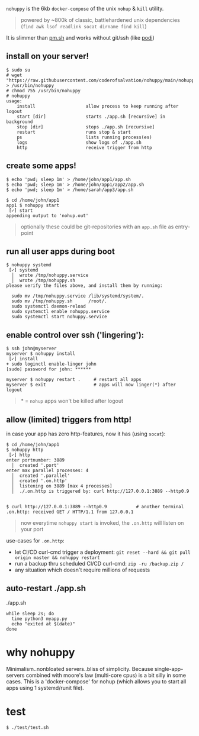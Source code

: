 `nohuppy` is the 6kb `docker-compose` of the unix `nohup` & `kill` utility.

> powered by ~800k of classic, battlehardened unix dependencies (`find awk lsof readlink socat dirname find kill`)

It is slimmer than [pm.sh](https://github.com/coderofsalvation/pm.sh) and works without git/ssh (like [podi](https://github.com/coderofsalvation/podi))

## install on your server!

```
$ sudo su
# wget "https://raw.githubusercontent.com/coderofsalvation/nohuppy/main/nohuppy" > /usr/bin/nohuppy
# chmod 755 /usr/bin/nohuppy
# nohuppy
usage: 
    install                   allow process to keep running after logout 
    start [dir]               starts ./app.sh [recursive] in background
    stop [dir]                stops ./app.sh [recursive]
    restart                   runs stop & start
    ps                        lists running process(es) 
    logs                      show logs of ./app.sh
    http                      receive trigger from http
```

## create some apps!

```
$ echo 'pwd; sleep 1m' > /home/john/app1/app.sh
$ echo 'pwd; sleep 1m' > /home/john/app1/app2/app.sh
$ echo 'pwd; sleep 1m' > /home/sarah/app3/app.sh

$ cd /home/john/app1
app1 $ nohuppy start
 [✓] start
appending output to 'nohup.out'
```

> optionally these could be git-repositories with an `app.sh` file as entry-point

## run all user apps during boot

```
$ nohuppy systemd
 [✓] systemd
  │  wrote /tmp/nohuppy.service
  │  wrote /tmp/nohuppy.sh
please verify the files above, and install them by running:

  sudo mv /tmp/nohuppy.service /lib/systemd/system/.
  sudo mv /tmp/nohuppy.sh      /root/.
  sudo systemctl daemon-reload 
  sudo systemctl enable nohuppy.service 
  sudo systemctl start nohuppy.service 

```

## enable control over ssh ('lingering'):

```
$ ssh john@myserver
myserver $ nohuppy install
 [✓] install
+ sudo loginctl enable-linger john
[sudo] password for john: ******

myserver $ nohuppy restart .     # restart all apps
myserver $ exit                  # apps will now linger(*) after logout
```

> \* = `nohup` apps won't be killed after logout

## allow (limited) triggers from http!

in case your app has zero http-features, now it has (using `socat`):

```
$ cd /home/john/app1
$ nohuppy http
 [✓] http
enter portnumber: 3889
  │  created '.port'
enter max parallel processes: 4
  │  created '.parallel'
  │  created '.on.http'
  │  listening on 3889 [max 4 processes]
  │  ./.on.http is triggered by: curl http://127.0.0.1:3889 --http0.9 


$ curl http://127.0.0.1:3889 --http0.9           # another terminal
.on.http: received GET / HTTP/1.1 from 127.0.0.1
```

> now everytime `nohuppy start` is invoked, the `.on.http` will listen on your port

use-cases for `.on.http`:

* let CI/CD curl-cmd trigger a deployment: `git reset --hard && git pull origin master && nohuppy restart`
* run a backup thru scheduled CI/CD curl-cmd: `zip -ru /backup.zip /`
* any situation which doesn't require millions of requests

## auto-restart ./app.sh

./app.sh
```
while sleep 2s; do 
  time python3 myapp.py
  echo "exited at $(date)"
done
```

# why nohuppy

Minimalism..nonbloated servers..bliss of simplicity.
Because single-app-servers combined with moore's law (multi-core cpus) is a bit silly in some cases. 
This is a 'docker-compose' for nohup (which allows you to start all apps using 1 systemd/runit file).

# test

```
$ ./test/test.sh
```

